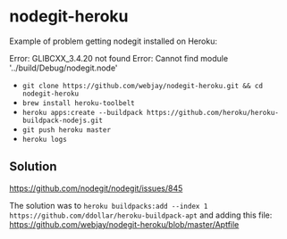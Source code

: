# nodegit-heroku

Example of problem getting nodegit installed on Heroku:

Error: GLIBCXX_3.4.20 not found
Error: Cannot find module '../build/Debug/nodegit.node'

- `git clone https://github.com/webjay/nodegit-heroku.git && cd nodegit-heroku`
- `brew install heroku-toolbelt`
- `heroku apps:create --buildpack https://github.com/heroku/heroku-buildpack-nodejs.git`
- `git push heroku master`
- `heroku logs`

## Solution

https://github.com/nodegit/nodegit/issues/845

The solution was to `heroku buildpacks:add --index 1 https://github.com/ddollar/heroku-buildpack-apt` and adding this file:
https://github.com/webjay/nodegit-heroku/blob/master/Aptfile
